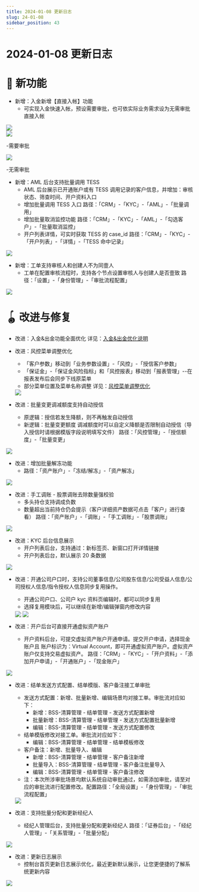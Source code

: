 ```yaml
---
title: 2024-01-08 更新日志
slug: 24-01-08
sidebar_position: 43
---
```



# 2024-01-08 更新日志

# 🎉 新功能

- 新增：入金新增【直接入帐】功能
    - 可实现入金快速入帐，预设需要审批，也可依实际业务需求设为无需审批直接入帐

<img src="/assets/OcsIbeOQ8ochAOxKSzXczkemnCE.png" src-width="1280" src-height="619" align="center"/>

<div class="flex gap-3 columns-2" column-size="2">
<div class="w-[49%]" width-ratio="49">
<img src="/assets/A7NEbJnT5oMC1BxlF30cWGemnfe.png" src-width="1280" src-height="631" align="center"/>

<p>-需要审批</p>
</div>
<div class="w-[50%]" width-ratio="50">
<img src="/assets/RXsGbkvceoBd2hxpPEzcntIwneh.png" src-width="1280" src-height="619" align="center"/>

<p>-无需审批</p>
</div>
</div>

- 新增：AML 后台支持批量调用 TESS
    - AML 后台展示已开通账户或有 TESS 调用记录的客户信息，并增加：审核状态、筛查时间、开户资料入口
    - 增加批量调用 TESS 入口
    路径：「CRM」-「KYC」-「AML」-「批量调用」
    - 增加批量取消监控功能
    路径：「CRM」-「KYC」-「AML」-「勾选客户」-「批量取消监控」
    - 开户列表详情，可实时获取 TESS 的 case_id
    路径：「CRM」-「KYC」-「开户列表」-「详情」-「TESS 命中记录」

<img src="/assets/HDzKbiQu9o9a63xTHeuc2Iqbnpe.png" src-width="970" src-height="1324" align="center"/>

- 新增：工单支持审核人和创建人不为同壹人
    - 工单在配置审核流程时，支持各个节点设置审核人与创建人是否壹致
    路径：「设置」-「身份管理」-「审批流程配置」

<img src="/assets/G49lbFxtNo1vzUx31exc1qFMncb.png" src-width="2564" src-height="1058" align="center"/>

# 🪀 改进与修复

- 改进：入金&出金功能全面优化
    详见：[入金&出金优化说明 ](Vvpkw7jqeitbhjkQVTncStRBn4c) 

- 改进：风控菜单调整优化
    - 「客户参数」移动到「业务参数设置」-「风控」-「授信客户参数」
    - 「保证金」-「保证金风险指标」和「风控报表」移动到「报表管理」--在报表发布后会同步下线原菜单
    - 部分菜单位置及菜单名称调整
    详见：[风控菜单调整优化](Ifv0wLOvhifRslkFuvLc0zAvnwe) 
    <img src="/assets/K3fcbq3SPoLfD6xL33icNep5nkI.png" src-width="3766" src-height="1670" align="center"/>

- 改进：批量变更调减额度支持自动授信
    - 原逻辑：授信若发生降额，则不再触发自动授信
    - 新逻辑：批量变更额度 调减额度时可以自定义降额是否限制自动授信（导入授信时请根据模版字段说明填写文件）
    路径：「风控管理」-「授信额度」-「批量变更」

<img src="/assets/Tuy6bkHDOoChpbxuzgqcbPjdnpg.png" src-width="3266" src-height="1102" align="center"/>

- 改进：增加批量解冻功能
    - 路径：「资产账户」-「冻结/解冻」-「资产解冻」

<img src="/assets/VELqbPQi4omJjJxlr6lc4Vj5nSd.png" src-width="3280" src-height="1688" align="center"/>

- 改进：手工调账 - 股票调账去除数量强校验
    - 多头持仓支持调成负数
    - 数量超出当前持仓仍会提示（客户详细资产数据可点击「客户」进行查看）
    路径：「资产账户」-「调账」-「手工调账」-「股票调账」

<img src="/assets/NeAwbsXoCocnhVx2gKCcSLJKnoh.png" src-width="3236" src-height="1646" align="center"/>

- 改进：KYC 后台信息展示
    - 开户列表后台，支持通过：新标签页、新窗口打开详情链接
    - 开户列表后台，默认展示 20 条数据

<img src="/assets/HEokbMAZ4ory2JxqkSJcxRDfnAe.png" src-width="1032" src-height="602" align="center"/>

- 改进：开通公司户口时，支持公司董事信息/公司股东信息/公司受益人信息/公司授权人信息/指令授权人信息同步复用操作。
    - 开通公司户口、公司户 kyc 资料页编辑时，都可以同步复用
    - 选择复用模块后，可以继续在新增/编辑弹窗内修改内容
    <img src="/assets/Q964bOVNzoKHwMxXO97cba0Bnrg.png" src-width="1914" src-height="1438" align="center"/>
    <img src="/assets/AIrkbZGH6oH0OPxaNnRcCdiynZf.png" src-width="1900" src-height="1446" align="center"/>

- 改进：开户后台可直接开通虚拟资产账户
    - 开户资料后台，可提交虚拟资产账户开通申请。提交开户申请，选择现金账户且 账户标识为：Virtual Account，即可开通虚拟资产账户。虚拟资产账户仅支持交易虚拟资产。
    路径：「CRM」-「KYC」-「开户资料」-「添加开户申请」-「开通账户」-「现金账户」

<img src="/assets/QcG4bagXQo8dwoxDEpQcNn0xnWb.png" src-width="1758" src-height="680" align="center"/>

- 改进：结单发送方式配置、结单模版、客户备注接工单审批
    - 发送方式配置：新增、批量新增、编辑场景均对接工单。审批流对应如下：
        - 新增：BSS-清算管理 - 结单管理 - 发送方式配置新增
        - 批量新增：BSS-清算管理 - 结单管理 - 发送方式配置批量新增
        - 编辑：BSS-清算管理 - 结单管理 - 发送方式配置修改
    - 结单模版修改对接工单。审批流对应如下：
        - 编辑：BSS-清算管理 - 结单管理 - 结单模板修改
    - 客户备注：新增、批量导入、编辑
        - 新增：BSS-清算管理 - 结单管理 - 客户备注新增
        - 批量导入：BSS-清算管理 - 结单管理 - 客户备注批量导入
        - 编辑：BSS-清算管理 - 结单管理 - 客户备注修改
    - 注：本次所涉审批场景均默认系统自动审批通过，如需添加审批，请至对应的审批流进行配置修改。配置路径：「全局设置」-「身份管理」-「审批流程配置」
    <img src="/assets/DrofbwzdSojSkWxh4h7ccRlwnJh.png" src-width="3728" src-height="896" align="center"/>

- 改进：支持批量分配和更新经纪人
    - 经纪人管理后台，支持批量分配和更新经纪人
    路径：「证券后台」-「经纪人管理」-「关系管理」-「批量分配」

<img src="/assets/Jjz2b1ryFoWoDaxjYqgcAiUrnDh.png" src-width="1708" src-height="510" align="center"/>

- 改进：更新日志展示
    - 控制台首页更新日志展示优化，最近更新默认展示，让您更便捷的了解系统更新内容

<img src="/assets/OeBtb1qvnoGQIexHkgHcYbU0nvc.png" src-width="1046" src-height="984" align="center"/>

